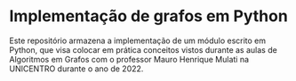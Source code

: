 # Implementação de grafos em Python

Este repositório armazena a implementação de um módulo escrito em Python, que visa colocar em prática conceitos vistos durante as aulas de Algoritmos em Grafos com o professor Mauro Henrique Mulati na UNICENTRO durante o ano de 2022.
